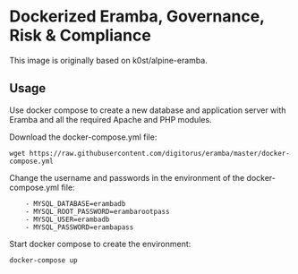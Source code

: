 # Dockerized Eramba, Governance, Risk & Compliance

This image is originally based on k0st/alpine-eramba.

## Usage

Use docker compose to create a new database and application server with Eramba and all the required Apache and PHP modules.

Download the docker-compose.yml file:
```
wget https://raw.githubusercontent.com/digitorus/eramba/master/docker-compose.yml
```

Change the username and passwords in the environment of the docker-compose.yml file:
```
    - MYSQL_DATABASE=erambadb
    - MYSQL_ROOT_PASSWORD=erambarootpass
    - MYSQL_USER=erambadb
    - MYSQL_PASSWORD=erambapass
```

Start docker compose to create the environment:
```
docker-compose up 
```
